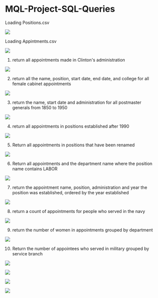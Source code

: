 # MQL-Project-SQL-Queries

Loading Positions.csv

![](ss/load_positions.JPG)

Loading Appintments.csv

![](ss/load_appointments.JPG)

1. return all appointments made in Clinton's administration 

![](ss/1.JPG)

2. return all the name, position, start date, end date, and college for all female 
cabinet appointments

![](ss/2.JPG)

3. return the name, start date and administration for all  postmaster generals from 
1850 to 1950

![](ss/3.JPG)

4. return all appointments in positions established after 1990

![](ss/4.JPG)

5. Return all appointments in positions that have been renamed

![](ss/5.JPG)

6. Return all appointments and the department name where the position name 
contains LABOR

![](ss/6.JPG)

7. return the appointment name, position, administration and year the position was 
established, ordered by the year established

![](ss/7.JPG)

8. return a count of appointments for people who served in the navy 

![](ss/8.JPG)

9. return the number of women in appointments grouped by department 

![](ss/9.JPG)

10. Return the number of appointees who served in military grouped by service 
branch 

![](ss/10.JPG)

![](ss/graph1.JPG)

![](ss/graph2.JPG)

![](ss/graph3.JPG)

